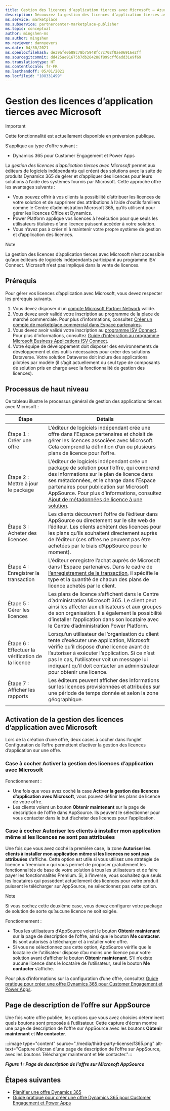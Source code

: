 ```yaml
---
title: Gestion des licences d’application tierces avec Microsoft – Azure
description: Découvrez la gestion des licences d’application tierces avec Microsoft.
ms.service: marketplace
ms.subservice: partnercenter-marketplace-publisher
ms.topic: conceptual
author: mingshen-ms
ms.author: mingshen
ms.reviewer: dannyevers
ms.date: 04/30/2021
ms.openlocfilehash: de39afe0b88c78b75948fc7c702f0ae06916e2ff
ms.sourcegitcommit: dd425ae91675b7db264288f899cff6add31e9f69
ms.translationtype: HT
ms.contentlocale: fr-FR
ms.lasthandoff: 05/01/2021
ms.locfileid: "108331499"
---
```

# <a name="third-party-app-license-management-through-microsoft"></a>Gestion des licences d’application tierces avec Microsoft

> [!IMPORTANT]
> Cette fonctionnalité est actuellement disponible en préversion publique.

S’applique au type d’offre suivant :

- Dynamics 365 pour Customer Engagement et Power Apps

La _gestion des licences d’application tierces avec Microsoft_ permet aux éditeurs de logiciels indépendants qui créent des solutions avec la suite de produits Dynamics 365 de gérer et d’appliquer des licences pour leurs solutions à l’aide des systèmes fournis par Microsoft. Cette approche offre les avantages suivants :

- Vous pouvez offrir à vos clients la possibilité d’attribuer les licences de votre solution et de supprimer des attributions à l’aide d’outils familiers comme le Centre d’administration Microsoft 365, qu’ils utilisent pour gérer les licences Office et Dynamics.
- Power Platform applique vos licences à l’exécution pour que seuls les utilisateurs titulaires d’une licence puissent accéder à votre solution.
- Vous n’avez pas à créer ni à maintenir votre propre système de gestion et d’application des licences.


> [!NOTE]
> La gestion des licences d’application tierces avec Microsoft n’est accessible qu’aux éditeurs de logiciels indépendants participant au programme ISV Connect. Microsoft n’est pas impliqué dans la vente de licences.

## <a name="prerequisites"></a>Prérequis

Pour gérer vos licences d’application avec Microsoft, vous devez respecter les prérequis suivants.

1. Vous devez disposer d’un [compte Microsoft Partner Network](/partner-center/mpn-create-a-partner-center-account) valide.
1. Vous devez avoir validé votre inscription au programme de la place de marché commerciale. Pour plus d’informations, consultez [Créer un compte de marketplace commercial dans Espace partenaires](create-account.md).
1. Vous devez avoir validé votre inscription au [programme ISV Connect](https://partner.microsoft.com/solutions/business-applications/isv-overview). Pour plus d’informations, consultez [Guide d’intégration au programme Microsoft Business Applications ISV Connect](business-applications-isv-program.md).
1. Votre équipe de développement doit disposer des environnements de développement et des outils nécessaires pour créer des solutions Dataverse. Votre solution Dataverse doit inclure des applications pilotées par modèle (il s’agit actuellement du seul type de composants de solution pris en charge avec la fonctionnalité de gestion des licences).

## <a name="high-level-process"></a>Processus de haut niveau

Ce tableau illustre le processus général de gestion des applications tierces avec Microsoft :

| Étape | Détails |
| ------------ | ------------- |
| Étape 1 : Créer une offre | L’éditeur de logiciels indépendant crée une offre dans l’Espace partenaires et choisit de gérer les licences associées avec Microsoft. Cela comprend la définition d’un ou plusieurs plans de licence pour l’offre. |
| Étape 2 : Mettre à jour le package | L’éditeur de logiciels indépendant crée un package de solution pour l’offre, qui comprend des informations sur le plan de licence dans ses métadonnées, et le charge dans l’Espace partenaires pour publication sur Microsoft AppSource. Pour plus d’informations, consultez [Ajout de métadonnées de licence à une solution](https://go.microsoft.com/fwlink/?linkid=2162161&clcid=0x409). |
| Étape 3 : Acheter des licences | Les clients découvrent l’offre de l’éditeur dans AppSource ou directement sur le site web de l’éditeur. Les clients achètent des licences pour les plans qu’ils souhaitent directement auprès de l’éditeur (ces offres ne peuvent pas être achetées par le biais d’AppSource pour le moment). |
| Étape 4 : Enregistrer la transaction | L’éditeur enregistre l’achat auprès de Microsoft dans l’Espace partenaires. Dans le cadre de [l’enregistrement de la transaction](/partner-center/csp-commercial-marketplace-licensing), il spécifie le type et la quantité de chacun des plans de licence achetés par le client. |
| Étape 5 : Gérer les licences | Les plans de licence s’affichent dans le Centre d’administration Microsoft 365. Le client peut ainsi les affecter aux utilisateurs et aux groupes de son organisation. Il a également la possibilité d’installer l’application dans son locataire avec le Centre d’administration Power Platform. |
| Étape 6 : Effectuer la vérification de la licence | Lorsqu’un utilisateur de l’organisation du client tente d’exécuter une application, Microsoft vérifie qu’il dispose d’une licence avant de l’autoriser à exécuter l’application. Si ce n’est pas le cas, l’utilisateur voit un message lui indiquant qu’il doit contacter un administrateur pour obtenir une licence. |
| Étape 7 : Afficher les rapports | Les éditeurs peuvent afficher des informations sur les licences provisionnées et attribuées sur une période de temps donnée et selon la zone géographique. |
|||

## <a name="enabling-app-license-management-through-microsoft"></a>Activation de la gestion des licences d’application avec Microsoft

Lors de la création d’une offre, deux cases à cocher dans l’onglet Configuration de l’offre permettent d’activer la gestion des licences d’application sur une offre.

### <a name="enable-app-license-management-through-microsoft-check-box"></a>Case à cocher Activer la gestion des licences d’application avec Microsoft

Fonctionnement :

- Une fois que vous avez coché la case **Activer la gestion des licences d’application avec Microsoft**, vous pouvez définir les plans de licence de votre offre.
- Les clients voient un bouton **Obtenir maintenant** sur la page de description de l’offre dans AppSource. Ils peuvent le sélectionner pour vous contacter dans le but d’acheter des licences pour l’application.

### <a name="allow-customers-to-install-my-app-even-if-licenses-are-not-assigned-check-box"></a>Case à cocher Autoriser les clients à installer mon application même si les licences ne sont pas attribuées

Une fois que vous avez coché la première case, la zone **Autoriser les clients à installer mon application même si les licences ne sont pas attribuées** s’affiche. Cette option est utile si vous utilisez une stratégie de licence « freemium » qui vous permet de proposer gratuitement les fonctionnalités de base de votre solution à tous les utilisateurs et de faire payer les fonctionnalités Premium. Si, à l’inverse, vous souhaitez que seuls les locataires qui possèdent actuellement des licences pour votre produit puissent le télécharger sur AppSource, ne sélectionnez pas cette option.

> [!NOTE]
> Si vous cochez cette deuxième case, vous devez configurer votre package de solution de sorte qu’aucune licence ne soit exigée.

Fonctionnement :

- Tous les utilisateurs d’AppSource voient le bouton **Obtenir maintenant** sur la page de description de l’offre, ainsi que le bouton **Me contacter**. Ils sont autorisés à télécharger et à installer votre offre.
- Si vous ne sélectionnez pas cette option, AppSource vérifie que le locataire de l’utilisateur dispose d’au moins une licence pour votre solution avant d’afficher le bouton **Obtenir maintenant**. S’il n’existe aucune licence dans le locataire de l’utilisateur, seul le bouton **Me contacter** s’affiche.

Pour plus d’informations sur la configuration d’une offre, consultez [Guide pratique pour créer une offre Dynamics 365 pour Customer Engagement et Power Apps](dynamics-365-customer-engage-offer-setup.md).

## <a name="offer-listing-page-on-appsource"></a>Page de description de l’offre sur AppSource

Une fois votre offre publiée, les options que vous avez choisies déterminent quels boutons sont proposés à l’utilisateur. Cette capture d’écran montre une page de description de l’offre sur AppSource avec les boutons **Obtenir maintenant** et **Me contacter**.

:::image type="content" source="./media/third-party-license/f365.png" alt-text="Capture d’écran d’une page de description de l’offre sur AppSource, avec les boutons Télécharger maintenant et Me contacter.":::

***Figure 1 : Page de description de l’offre sur Microsoft AppSource***

## <a name="next-steps"></a>Étapes suivantes

- [Planifier une offre Dynamics 365](marketplace-dynamics-365.md)
- [Guide pratique pour créer une offre Dynamics 365 pour Customer Engagement et Power Apps](dynamics-365-customer-engage-offer-setup.md)
